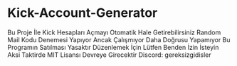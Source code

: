 # Kick-Account-Generator
Bu Proje İle Kick Hesapları Açmayı Otomatik Hale Getirebilirsiniz Random Mail Kodu Denemesi Yapıyor Ancak Çalışmıyor Daha Doğrusu Yapamıyor Bu Programın Satılması Yasaktır Düzenlemek İçin Lütfen Benden İzin İsteyin Aksi Taktirde MIT Lisansı Devreye Girecektir Discord: gereksizgidisler
